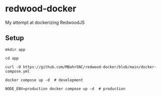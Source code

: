# redwood-docker

My attempt at dockerizing RedwoodJS

## Setup

```shell
mkdir app
```

```shell
cd app
```

```shell
curl -O https://github.com/MBahrSNC/redwood-docker/blob/main/docker-compose.yml
```

```shell
docker compose up -d  # development
```

```shell
NODE_ENV=production docker compose up -d  # production
```

